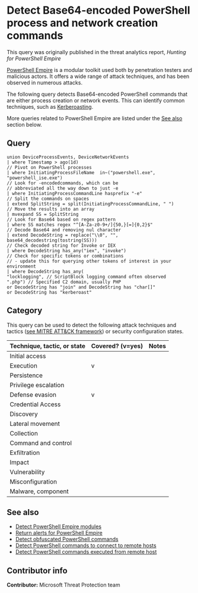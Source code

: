 # Detect Base64-encoded PowerShell process and network creation commands

This query was originally published in the threat analytics report, *Hunting for PowerShell Empire*

[PowerShell Empire](https://www.powershellempire.com/) is a modular toolkit used both by penetration testers and malicious actors. It offers a wide range of attack techniques, and has been observed in numerous attacks.

The following query detects Base64-encoded PowerShell commands that are either process creation or network events. This can identify common techniques, such as [Kerberoasting](https://docs.microsoft.com/azure-advanced-threat-protection/atp-reconnaissance-alerts#security-principal-reconnaissance-ldap-external-id-2038).

More queries related to PowerShell Empire are listed under the [See also](#see-also) section below.

## Query

```Kusto
union DeviceProcessEvents, DeviceNetworkEvents
| where Timestamp > ago(1d)
// Pivot on PowerShell processes
| where InitiatingProcessFileName  in~("powershell.exe", "powershell_ise.exe")
// Look for -encodedcommands, which can be 
// abbreviated all the way down to just -e
| where InitiatingProcessCommandLine hasprefix "-e"
// Split the commands on spaces
| extend SplitString = split(InitiatingProcessCommandLine, " ")
// Move the results into an array
| mvexpand SS = SplitString 
// Look for Base64 based on regex pattern
| where SS matches regex "^[A-Za-z0-9+/]{50,}[=]{0,2}$"
// Decode Base64 and removing nul character
| extend DecodeString = replace("\\0", "", base64_decodestring(tostring(SS)))
// Check decoded string for Invoke or IEX
| where DecodeString has_any("iex", "invoke")
// Check for specific tokens or combinations 
// - update this for querying other tokens of interest in your environment
| where DecodeString has_any(
"locklogging", // ScriptBlock logging command often observed
".php") // Specified C2 domain, usually PHP 
or DecodeString has "join" and DecodeString has "char[]"
or DecodeString has "kerberoast"
```

## Category

This query can be used to detect the following attack techniques and tactics ([see MITRE ATT&CK framework](https://attack.mitre.org/)) or security configuration states.

| Technique, tactic, or state | Covered? (v=yes) | Notes |
|-|-|-|
| Initial access |  |  |
| Execution | v |  |
| Persistence |  |  |
| Privilege escalation |  |  |
| Defense evasion | v |  |
| Credential Access |  |  |
| Discovery |  |  |
| Lateral movement |  |  |
| Collection |  |  |
| Command and control |  |  |
| Exfiltration |  |  |
| Impact |  |  |
| Vulnerability |  |  |
| Misconfiguration |  |  |
| Malware, component |  |  |

## See also

* [Detect PowerShell Empire modules](.\Execution\powershell-empire-modules.md)
* [Return alerts for PowerShell Empire](../Protection%20events/powershell-empire.md)
* [Detect obfuscated PowerShell commands](../Defense%20evasion/obfuscated-powershell-commands.md)
* [Detect PowerShell commands to connect to remote hosts](../General%20queries/powershell-remote-connection.md)
* [Detect PowerShell commands executed from remote host](../Execution/powershell-execution-from-repo.md)

## Contributor info

**Contributor:** Microsoft Threat Protection team
